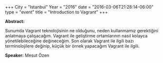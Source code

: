 +++
City = "Istanbul"
Year = "2016"
date = "2016-03-06T21:28:14-06:00"
type = "event"
title = "Introduction to Vagrant"
+++

**Abstract:**

Sunumda Vagrant teknolojisinin ne olduğunu, neden kullanmamız gerektiğini anlatmaya çalışacağım. Vagrant ile geliştirme ortamlarının nasıl kolayca yönetilebileceğine değineceğim. Son olarak Vagrant ile ilgili bazı terminolojilere değinip, küçük bir örnek yapacağım Vagrant ile ilgili.

**Speaker:**
Mesut Özen

